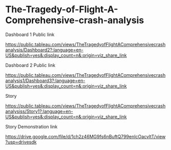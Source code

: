 # The-Tragedy-of-Flight-A-Comprehensive-crash-analysis

Dashboard 1 Public link

https://public.tableau.com/views/TheTragedyofFlightAComprehensivecrashanalysis/Dashboard2?:language=en-US&publish=yes&:display_count=n&:origin=viz_share_link

Dashboard 2 Public link

https://public.tableau.com/views/TheTragedyofFlightAComprehensivecrashanalysis1/Dashboard3?:language=en-US&publish=yes&:display_count=n&:origin=viz_share_link

Story

https://public.tableau.com/views/TheTragedyofFlightAComprehensivecrashanalysiss/Story1?:language=en-US&publish=yes&:display_count=n&:origin=viz_share_link

Story Demonstration link

https://drive.google.com/file/d/1ch2z46MG9fs6nBuftQ799enIcOacvltT/view?usp=drivesdk
